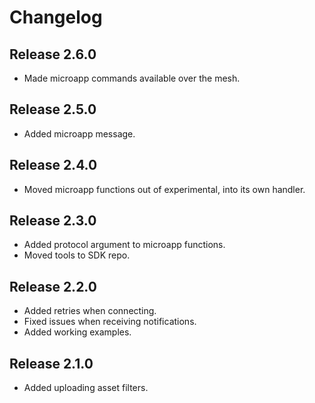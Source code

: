 # Changelog

## Release 2.6.0

- Made microapp commands available over the mesh.

## Release 2.5.0

- Added microapp message.

## Release 2.4.0

- Moved microapp functions out of experimental, into its own handler.

## Release 2.3.0

- Added protocol argument to microapp functions.
- Moved tools to SDK repo.

## Release 2.2.0

- Added retries when connecting.
- Fixed issues when receiving notifications.
- Added working examples.

## Release 2.1.0

- Added uploading asset filters.
